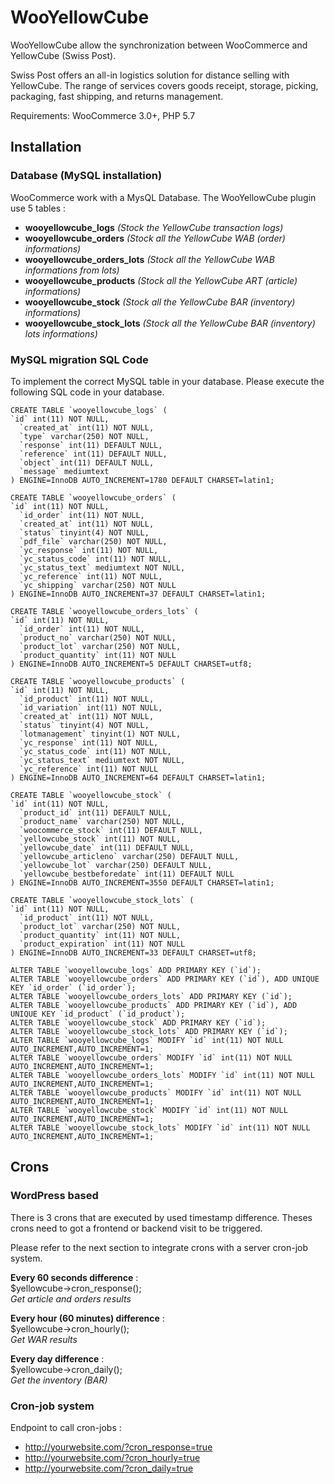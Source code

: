 # WooYellowCube
WooYellowCube allow the synchronization between WooCommerce and YellowCube (Swiss Post).

Swiss Post offers an all-in logistics solution for distance selling with YellowCube. The range of services covers goods receipt, storage, picking, packaging, fast shipping, and returns management.

Requirements: WooCommerce 3.0+, PHP 5.7

## Installation
### Database (MySQL installation)
WooCommerce work with a MysQL Database. The WooYellowCube plugin use 5 tables :
* **wooyellowcube_logs** _(Stock the YellowCube transaction logs)_
* **wooyellowcube_orders** _(Stock all the YellowCube WAB (order) informations)_
* **wooyellowcube_orders_lots** _(Stock all the YellowCube WAB informations from lots)_
* **wooyellowcube_products** _(Stock all the YellowCube ART (article) informations)_
* **wooyellowcube_stock** _(Stock all the YellowCube BAR (inventory) informations)_
* **wooyellowcube_stock_lots** _(Stock all the YellowCube BAR (inventory) lots informations)_

### MySQL migration SQL Code
To implement the correct MySQL table in your database. Please execute the following SQL code in your database.
```mysql
CREATE TABLE `wooyellowcube_logs` (
`id` int(11) NOT NULL,
  `created_at` int(11) NOT NULL,
  `type` varchar(250) NOT NULL,
  `response` int(11) DEFAULT NULL,
  `reference` int(11) DEFAULT NULL,
  `object` int(11) DEFAULT NULL,
  `message` mediumtext
) ENGINE=InnoDB AUTO_INCREMENT=1780 DEFAULT CHARSET=latin1;

CREATE TABLE `wooyellowcube_orders` (
`id` int(11) NOT NULL,
  `id_order` int(11) NOT NULL,
  `created_at` int(11) NOT NULL,
  `status` tinyint(4) NOT NULL,
  `pdf_file` varchar(250) NOT NULL,
  `yc_response` int(11) NOT NULL,
  `yc_status_code` int(11) NOT NULL,
  `yc_status_text` mediumtext NOT NULL,
  `yc_reference` int(11) NOT NULL,
  `yc_shipping` varchar(250) NOT NULL
) ENGINE=InnoDB AUTO_INCREMENT=37 DEFAULT CHARSET=latin1;

CREATE TABLE `wooyellowcube_orders_lots` (
`id` int(11) NOT NULL,
  `id_order` int(11) NOT NULL,
  `product_no` varchar(250) NOT NULL,
  `product_lot` varchar(250) NOT NULL,
  `product_quantity` int(11) NOT NULL
) ENGINE=InnoDB AUTO_INCREMENT=5 DEFAULT CHARSET=utf8;

CREATE TABLE `wooyellowcube_products` (
`id` int(11) NOT NULL,
  `id_product` int(11) NOT NULL,
  `id_variation` int(11) NOT NULL,
  `created_at` int(11) NOT NULL,
  `status` tinyint(4) NOT NULL,
  `lotmanagement` tinyint(1) NOT NULL,
  `yc_response` int(11) NOT NULL,
  `yc_status_code` int(11) NOT NULL,
  `yc_status_text` mediumtext NOT NULL,
  `yc_reference` int(11) NOT NULL
) ENGINE=InnoDB AUTO_INCREMENT=64 DEFAULT CHARSET=latin1;

CREATE TABLE `wooyellowcube_stock` (
`id` int(11) NOT NULL,
  `product_id` int(11) DEFAULT NULL,
  `product_name` varchar(250) NOT NULL,
  `woocommerce_stock` int(11) DEFAULT NULL,
  `yellowcube_stock` int(11) NOT NULL,
  `yellowcube_date` int(11) DEFAULT NULL,
  `yellowcube_articleno` varchar(250) DEFAULT NULL,
  `yellowcube_lot` varchar(250) DEFAULT NULL,
  `yellowcube_bestbeforedate` int(11) DEFAULT NULL
) ENGINE=InnoDB AUTO_INCREMENT=3550 DEFAULT CHARSET=latin1;

CREATE TABLE `wooyellowcube_stock_lots` (
`id` int(11) NOT NULL,
  `id_product` int(11) NOT NULL,
  `product_lot` varchar(250) NOT NULL,
  `product_quantity` int(11) NOT NULL,
  `product_expiration` int(11) NOT NULL
) ENGINE=InnoDB AUTO_INCREMENT=33 DEFAULT CHARSET=utf8;

ALTER TABLE `wooyellowcube_logs` ADD PRIMARY KEY (`id`);
ALTER TABLE `wooyellowcube_orders` ADD PRIMARY KEY (`id`), ADD UNIQUE KEY `id_order` (`id_order`);
ALTER TABLE `wooyellowcube_orders_lots` ADD PRIMARY KEY (`id`);
ALTER TABLE `wooyellowcube_products` ADD PRIMARY KEY (`id`), ADD UNIQUE KEY `id_product` (`id_product`);
ALTER TABLE `wooyellowcube_stock` ADD PRIMARY KEY (`id`);
ALTER TABLE `wooyellowcube_stock_lots` ADD PRIMARY KEY (`id`);
ALTER TABLE `wooyellowcube_logs` MODIFY `id` int(11) NOT NULL AUTO_INCREMENT,AUTO_INCREMENT=1;
ALTER TABLE `wooyellowcube_orders` MODIFY `id` int(11) NOT NULL AUTO_INCREMENT,AUTO_INCREMENT=1;
ALTER TABLE `wooyellowcube_orders_lots` MODIFY `id` int(11) NOT NULL AUTO_INCREMENT,AUTO_INCREMENT=1;
ALTER TABLE `wooyellowcube_products` MODIFY `id` int(11) NOT NULL AUTO_INCREMENT,AUTO_INCREMENT=1;
ALTER TABLE `wooyellowcube_stock` MODIFY `id` int(11) NOT NULL AUTO_INCREMENT,AUTO_INCREMENT=1;
ALTER TABLE `wooyellowcube_stock_lots` MODIFY `id` int(11) NOT NULL AUTO_INCREMENT,AUTO_INCREMENT=1;
```
## Crons
### WordPress based
There is 3 crons that are executed by used timestamp difference. Theses crons need to got a frontend or backend visit to be triggered.

Please refer to the next section to integrate crons with a server cron-job system.

**Every 60 seconds difference** :   
$yellowcube->cron_response();  
_Get article and orders results_

**Every hour (60 minutes) difference** :   
$yellowcube->cron_hourly();  
_Get WAR results_

**Every day difference** :   
$yellowcube->cron_daily();  
_Get the inventory (BAR)_

### Cron-job system
Endpoint to call cron-jobs :  
* http://yourwebsite.com/?cron_response=true
* http://yourwebsite.com/?cron_hourly=true
* http://yourwebsite.com/?cron_daily=true
